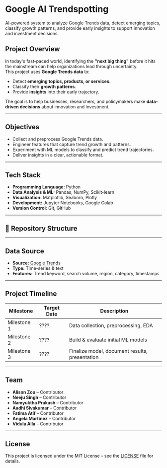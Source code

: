 # Google AI Trendspotting

AI-powered system to analyze Google Trends data, detect emerging topics, classify growth patterns, and provide early insights to support innovation and investment decisions.

##  Project Overview
In today's fast-paced world, identifying the **"next big thing"** before it hits the mainstream can help organizations lead through uncertainty.  
This project uses **Google Trends data** to:
- Detect **emerging topics, products, or services**.
- Classify their **growth patterns**.
- Provide **insights** into their early trajectory.

The goal is to help businesses, researchers, and policymakers make **data-driven decisions** about innovation and investment.

---

##  Objectives
- Collect and preprocess Google Trends data.
- Engineer features that capture trend growth and patterns.
- Experiment with ML models to classify and predict trend trajectories.
- Deliver insights in a clear, actionable format.

---

##  Tech Stack
- **Programming Language:** Python
- **Data Analysis & ML:** Pandas, NumPy, Scikit-learn
- **Visualization:** Matplotlib, Seaborn, Plotly
- **Development:** Jupyter Notebooks, Google Colab
- **Version Control:** Git, GitHub

---

## 📂 Repository Structure







---

##  Data Source
- **Source:** [Google Trends](https://trends.google.com/)
- **Type:** Time-series & text
- **Features:** Trend keyword, search volume, region, category, timestamps

---

##  Project Timeline
| Milestone | Target Date | Description |
|-----------|------------|-------------|
| Milestone 1 | ???? | Data collection, preprocessing, EDA |
| Milestone 2 | ???? | Build & evaluate initial ML models |
| Milestone 3 | ???? | Finalize model, document results, presentation |

---

##  Team
- **Alison Zou** – Contributor
- **Neeju Singh** – Contributor
- **Namyuktha Prakash** – Contributor
- **Aadhi Sivakumar** – Contributor
- **Fatima Atif** – Contributor
- **Angela Martinez** – Contributor
- **Vidula Alla** – Contributor

---

##  License
This project is licensed under the MIT License – see the [LICENSE](LICENSE) file for details.
